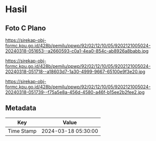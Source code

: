 # Hasil

## Foto C Plano

https://sirekap-obj-formc.kpu.go.id/428b/pemilu/ppwp/92/02/12/10/05/9202121005024-20240318-051653--a2660593-c0a1-4ea0-854c-ab8926a8babb.jpg

https://sirekap-obj-formc.kpu.go.id/428b/pemilu/ppwp/92/02/12/10/05/9202121005024-20240318-051718--a18603d7-1a30-4999-9667-65100e9f3e20.jpg

https://sirekap-obj-formc.kpu.go.id/428b/pemilu/ppwp/92/02/12/10/05/9202121005024-20240318-051739--f75a5e8a-456d-4580-a46f-b15ee2b2fee2.jpg


## Metadata

| Key        | Value               |
| ---------- | ------------------- |
| Time Stamp | 2024-03-18 05:30:00 |



